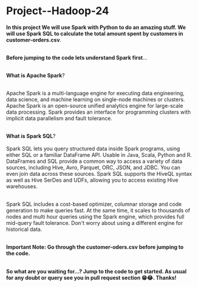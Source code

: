 # Project--Hadoop-24


<table>
  
**In this project We will use Spark with Python to do an amazing stuff. We will use Spark SQL to calculate the total amount spent by customers in customer-orders.csv**.<br></br>

**Before jumping to the code lets understand Spark first**...<br></br>

**What is Apache Spark**?<br></br>

Apache Spark is a multi-language engine for executing data engineering, data science, and machine learning on single-node machines or clusters.
Apache Spark is an open-source unified analytics engine for large-scale data processing. Spark provides an interface for programming clusters with implicit data parallelism and fault tolerance.<br></br>

**What is Spark SQL**?<br></br>
Spark SQL lets you query structured data inside Spark programs, using either SQL or a familiar DataFrame API. Usable in Java, Scala, Python and R.
DataFrames and SQL provide a common way to access a variety of data sources, including Hive, Avro, Parquet, ORC, JSON, and JDBC. You can even join data across these sources.
Spark SQL supports the HiveQL syntax as well as Hive SerDes and UDFs, allowing you to access existing Hive warehouses.<br></br>

Spark SQL includes a cost-based optimizer, columnar storage and code generation to make queries fast. At the same time, it scales to thousands of nodes and multi hour queries using the Spark engine, which provides full mid-query fault tolerance. Don't worry about using a different engine for historical data.<br></br>


**Important Note: Go through the customer-oders.csv before jumping to the code.**

</table>

**So what are you waiting for...? Jump to the code to get started. As usual for any doubt or query see you in pull request section 😁😂. Thanks!**
